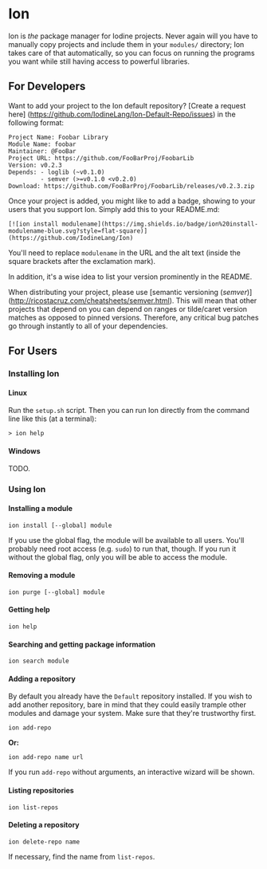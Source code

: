 # Ion
Ion is *the* package manager for Iodine projects. Never again will you have to
manually copy projects and include them in your `modules/` directory; Ion takes
care of that automatically, so you can focus on running the programs you want 
while still having access to powerful libraries.

## For Developers
Want to add your project to the Ion default repository? [Create a request here]
(https://github.com/IodineLang/Ion-Default-Repo/issues) in the following format:

    Project Name: Foobar Library
    Module Name: foobar
    Maintainer: @FooBar
    Project URL: https://github.com/FooBarProj/FoobarLib
    Version: v0.2.3
    Depends: - loglib (~v0.1.0)
             - semver (>=v0.1.0 <v0.2.0)
    Download: https://github.com/FooBarProj/FoobarLib/releases/v0.2.3.zip
    
Once your project is added, you might like to add a badge, showing to your users
that you support Ion. Simply add this to your README.md:

    [![ion install modulename](https://img.shields.io/badge/ion%20install-modulename-blue.svg?style=flat-square)](https://github.com/IodineLang/Ion)
    
You'll need to replace `modulename` in the URL and the alt text (inside the 
square brackets after the exclamation mark).

In addition, it's a wise idea to list your version prominently in the README.

When distributing your project, please use [semantic versioning (*semver*)]
(http://ricostacruz.com/cheatsheets/semver.html). This will mean that other 
projects that depend on you can depend on ranges or tilde/caret version matches
as opposed to pinned versions. Therefore, any critical bug patches go through 
instantly to all of your dependencies.

## For Users
### Installing Ion
#### Linux
Run the `setup.sh` script. Then you can run Ion directly from the command line
like this (at a terminal):

    > ion help

#### Windows
TODO.

### Using Ion
#### Installing a module

    ion install [--global] module
    
If you use the global flag, the module will be available to all users. You'll 
probably need root access (e.g. `sudo`) to run that, though. If you run it 
without the global flag, only you will be able to access the module.

#### Removing a module

    ion purge [--global] module
    
#### Getting help

    ion help
    
#### Searching and getting package information

    ion search module
    
#### Adding a repository
By default you already have the `Default` repository installed. If you wish to 
add another repository, bare in mind that they could easily trample other 
modules and damage your system. Make sure that they're trustworthy first.

    ion add-repo
    
**Or:**

    ion add-repo name url
    
If you run `add-repo` without arguments, an interactive wizard will be shown.

#### Listing repositories

    ion list-repos
    
#### Deleting a repository

    ion delete-repo name
    
If necessary, find the name from `list-repos`.
